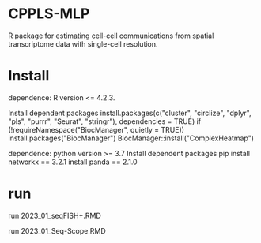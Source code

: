 # CPPLS-MLP

R package for estimating cell-cell communications from spatial transcriptome data with single-cell resolution.

# Install

dependence: R version <= 4.2.3.

Install dependent packages
install.packages(c("cluster", "circlize", "dplyr", "pls", "purrr", "Seurat", "stringr"), dependencies = TRUE)
if (!requireNamespace("BiocManager", quietly = TRUE))
    install.packages("BiocManager")
BiocManager::install("ComplexHeatmap")

dependence: python version >= 3.7
Install dependent packages
pip install networkx == 3.2.1
    install panda    == 2.1.0 

# run
run 2023_01_seqFISH+.RMD

run 2023_01_Seq-Scope.RMD

